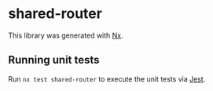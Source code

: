 # shared-router

This library was generated with [Nx](https://nx.dev).

## Running unit tests

Run `nx test shared-router` to execute the unit tests via [Jest](https://jestjs.io).
